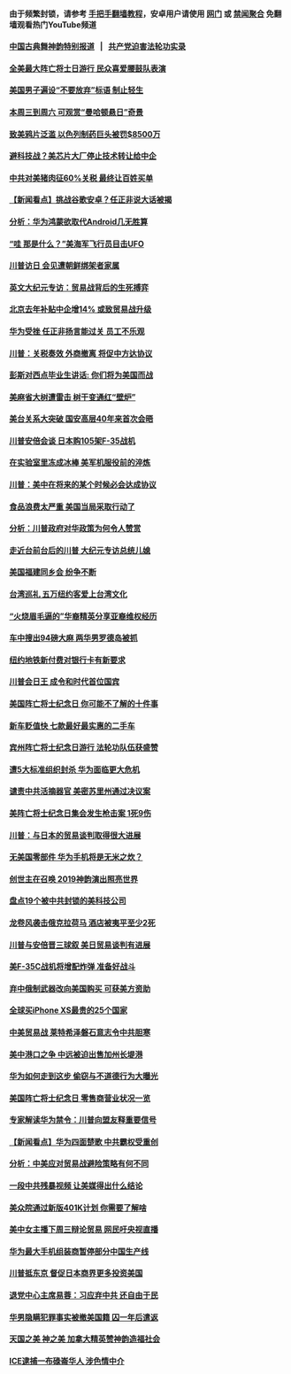 #### 由于频繁封锁，请参考 [手把手翻墙教程](https://github.com/gfw-breaker/guides/wiki/)，安卓用户请使用 [网门](https://github.com/gfw-breaker/bn-android/blob/master/ogate.md?t=05280808) 或 [禁闻聚合](https://github.com/gfw-breaker/bn-android) 免翻墙观看热门YouTube频道 

#### [中国古典舞神韵特别报道](shenyun.md?t=05280808) &nbsp;&nbsp;|&nbsp;&nbsp; [共产党迫害法轮功实录](https://github.com/gfw-breaker/mh-news/README.md?t=05280808)  

#### [全美最大阵亡将士日游行 民众喜爱腰鼓队表演](../pages/nsc412/n11284235.md?t=05280808) 

#### [美国男子遍设“不要放弃”标语 制止轻生](../pages/nsc412/n11284301.md?t=05280808) 

#### [本周三到周六 可观赏“曼哈顿悬日”奇景](../pages/nsc412/n11284265.md?t=05280808) 

#### [致美鸦片泛滥 以色列制药巨头被罚$8500万](../pages/nsc412/n11284026.md?t=05280808) 

#### [避科技战？美芯片大厂停止技术转让给中企](../pages/nsc412/n11283846.md?t=05280808) 

#### [中共对美猪肉征60%关税 最终让百姓买单](../pages/nsc412/n11282886.md?t=05280808) 

#### [【新闻看点】挑战谷歌安卓？任正非说大话被揭](../pages/nsc412/n11283299.md?t=05280808) 

#### [分析：华为鸿蒙欲取代Android几无胜算](../pages/nsc412/n11283643.md?t=05280808) 

#### [“哇 那是什么？”美海军飞行员目击UFO](../pages/nsc412/n11283121.md?t=05280808) 

#### [川普访日 会见遭朝鲜绑架者家属](../pages/nsc412/n11283446.md?t=05280808) 

#### [英文大纪元专访：贸易战背后的生死搏弈](../pages/nsc412/n11283397.md?t=05280808) 

#### [北京去年补贴中企增14% 或致贸易战升级](../pages/nsc412/n11283401.md?t=05280808) 

#### [华为受挫 任正非扬言能过关 员工不乐观](../pages/nsc412/n11283322.md?t=05280808) 

#### [川普：关税奏效 外商撤离 将促中方达协议](../pages/nsc412/n11283145.md?t=05280808) 

#### [彭斯对西点毕业生讲话: 你们将为美国而战](../pages/nsc412/n11282494.md?t=05280808) 

#### [美麻省大树遭雷击 树干变通红“壁炉”](../pages/nsc412/n11283005.md?t=05280808) 

#### [美台关系大突破 国安高层40年来首次会晤](../pages/nsc412/n11282904.md?t=05280808) 

#### [川普安倍会谈 日本购105架F-35战机](../pages/nsc412/n11282718.md?t=05280808) 

#### [在实验室里冻成冰棒 美军机服役前的淬炼](../pages/nsc412/n11282460.md?t=05280808) 

#### [川普：美中在将来的某个时候必会达成协议](../pages/nsc412/n11282476.md?t=05280808) 

#### [食品浪费太严重 美国当局采取行动了](../pages/nsc412/n11281974.md?t=05280808) 

#### [分析：川普政府对华政策为何令人赞赏](../pages/nsc412/n11281498.md?t=05280808) 

#### [走近台前台后的川普 大纪元专访总统儿媳](../pages/nsc412/n11280786.md?t=05280808) 

#### [美国福建同乡会 纷争不断](../pages/nsc412/n11281753.md?t=05280808) 

#### [台湾巡礼  五万纽约客爱上台湾文化](../pages/nsc412/n11281775.md?t=05280808) 

#### [“火烧眉毛逼的”华裔精英分享亚裔维权经历](../pages/nsc412/n11281844.md?t=05280808) 

#### [车中搜出94磅大麻 两华男罗德岛被抓](../pages/nsc412/n11281793.md?t=05280808) 

#### [纽约地铁新付费对银行卡有新要求](../pages/nsc412/n11281770.md?t=05280808) 

#### [川普会日王 成令和时代首位国宾](../pages/nsc412/n11281702.md?t=05280808) 

#### [美国阵亡将士纪念日 你可能不了解的十件事](../pages/nsc412/n9201190.md?t=05280808) 

#### [新车贬值快 七款最好最实惠的二手车](../pages/nsc412/n11269774.md?t=05280808) 

#### [宾州阵亡将士纪念日游行 法轮功队伍获盛赞](../pages/nsc412/n11281100.md?t=05280808) 

#### [遭5大标准组织封杀 华为面临更大危机](../pages/nsc412/n11279915.md?t=05280808) 

#### [谴责中共活摘器官 美密苏里州通过决议案](../pages/nsc412/n11280869.md?t=05280808) 

#### [美阵亡将士纪念日集会发生枪击案 1死9伤](../pages/nsc412/n11280922.md?t=05280808) 

#### [川普：与日本的贸易谈判取得很大进展](../pages/nsc412/n11280779.md?t=05280808) 

#### [无美国零部件 华为手机将是无米之炊？](../pages/nsc412/n11280251.md?t=05280808) 

#### [创世主在召唤  2019神韵演出照亮世界](../pages/nsc412/n11276776.md?t=05280808) 

#### [盘点19个被中共封锁的美科技公司](../pages/nsc412/n11279927.md?t=05280808) 

#### [龙卷风袭击俄克拉荷马 酒店被夷平至少2死](../pages/nsc412/n11280599.md?t=05280808) 

#### [川普与安倍晋三球叙 美日贸易谈判有进展](../pages/nsc412/n11280520.md?t=05280808) 

#### [美F-35C战机将增配炸弹 准备好战斗](../pages/nsc412/n11278412.md?t=05280808) 

#### [弃中俄制武器改向美国购买 可获美方资助](../pages/nsc412/n11280416.md?t=05280808) 

#### [全球买iPhone XS最贵的25个国家](../pages/nsc412/n11276304.md?t=05280808) 

#### [中美贸易战 莱特希泽磐石意志令中共胆寒](../pages/nsc412/n11280196.md?t=05280808) 

#### [美中港口之争 中远被迫出售加州长堤港](../pages/nsc412/n11280090.md?t=05280808) 

#### [华为如何走到这步 偷窃与不道德行为大曝光](../pages/nsc412/n11280027.md?t=05280808) 

#### [美国阵亡将士纪念日 零售商营业状况一览](../pages/nsc412/n11280025.md?t=05280808) 

#### [专家解读华为禁令：川普向盟友释重要信号](../pages/nsc412/n11279705.md?t=05280808) 

#### [【新闻看点】华为四面楚歌 中共霸权受重创](../pages/nsc412/n11279794.md?t=05280808) 

#### [分析：中美应对贸易战避险策略有何不同](../pages/nsc412/n11278526.md?t=05280808) 

#### [一段中共残暴视频 让美媒得出什么结论](../pages/nsc412/n11279124.md?t=05280808) 

#### [美众院通过新版401K计划 你需要了解啥](../pages/nsc412/n11279672.md?t=05280808) 

#### [美中女主播下周三辩论贸易 网民吁央视直播](../pages/nsc412/n11278337.md?t=05280808) 

#### [华为最大手机组装商暂停部分中国生产线](../pages/nsc412/n11279669.md?t=05280808) 

#### [川普抵东京 督促日本商界更多投资美国](../pages/nsc412/n11279517.md?t=05280808) 

#### [退党中心主席易蓉：习应弃中共 还自由于民](../pages/nsc412/n11201702.md?t=05280808) 

#### [华男隐瞒犯罪事实被撤美国籍 囚一年后遣返](../pages/nsc412/n11279044.md?t=05280808) 

#### [天国之美 神之美 加拿大精英赞神韵造福社会](../pages/nsc412/n11278604.md?t=05280808) 

#### [ICE逮捕一布碌崙华人 涉色情中介](../pages/nsc412/n11279028.md?t=05280808) 

